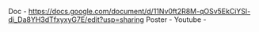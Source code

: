 Doc - https://docs.google.com/document/d/11Nv0ft2R8M-qOSv5EkCiYSl-di_Da8YH3dTfxyxyG7E/edit?usp=sharing
Poster - 
Youtube - 
